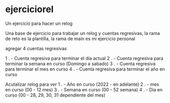 # ejerciciorel
Un ejercicio para hacer un relog

Una base de ejercicio para trabajar un relog y cuentas regresivas, la rama de reto es la plantilla, la rama de main es mi ejercicio personal

agregar 4 cuentas regresivas

1 . - Cuenta regresiva para terminar el día actual
2 . - Cuenta regresiva para terminar la semana en curso (Domingo a sabado)
3 . - Cuenta regresiva para terminar el mes en curso
4 . - Cuenta regresiva para terminar el año en curso

Acutalizar relog para ver
1 . - Año en curso (2022 - en adelante)
2 . - mes en curso (00 - 12 mes)
3 . - Semana en curso (00 - 52 semana)
4 . - Dia en curso (00 - 28, 29, 30, 31 dependiente del mes)
